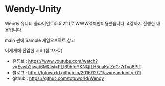 # Wendy-Unity

Wendy 유니티 클라이언트(5.5.2f1)로 WWW객체만이용했습니다.
4강까지 진행한 내용입니다.

main 씬에 Sample 게임오브젝트 참고

이세계에 진입한 서버(참고자료)
 - 유튜브 : https://www.youtube.com/watch?v=Evwb2jwat6M&list=PLI69hfdYKNQfLH5naKaIZcG-7rTvo8PtT
 - 블로그 : http://totuworld.github.io/2016/12/21/azureandunity-01/
 - github : https://github.com/totuworld/Wendy
